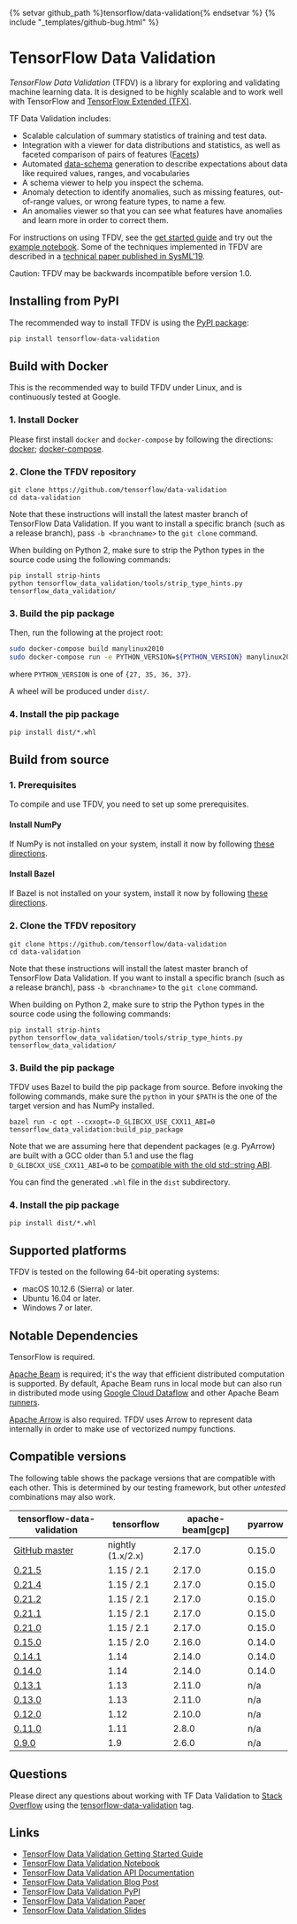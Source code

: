 
{% setvar github_path %}tensorflow/data-validation{% endsetvar %}
{% include "_templates/github-bug.html" %}

# TensorFlow Data Validation

*TensorFlow Data Validation* (TFDV) is a library for exploring and validating
machine learning data. It is designed to be highly scalable
and to work well with TensorFlow and [TensorFlow Extended (TFX)](https://www.tensorflow.org/tfx).

TF Data Validation includes:

*    Scalable calculation of summary statistics of training and test data.
*    Integration with a viewer for data distributions and statistics, as well
     as faceted comparison of pairs of features ([Facets](https://github.com/PAIR-code/facets))
*    Automated [data-schema](https://github.com/tensorflow/metadata/blob/master/tensorflow_metadata/proto/v0/schema.proto)
     generation to describe expectations about data
     like required values, ranges, and vocabularies
*    A schema viewer to help you inspect the schema.
*    Anomaly detection to identify anomalies, such as missing features,
     out-of-range values, or wrong feature types, to name a few.
*    An anomalies viewer so that you can see what features have anomalies and
     learn more in order to correct them.

For instructions on using TFDV, see the
[get started guide](https://github.com/tensorflow/data-validation/blob/master/g3doc/get_started.md)
and try out the
[example notebook](https://colab.research.google.com/github/tensorflow/tfx/blob/master/docs/tutorials/data_validation/tfdv_basic.ipynb).
Some of the techniques implemented in TFDV are described in a
[technical paper published in SysML'19](https://mlsys.org/Conferences/2019/doc/2019/167.pdf).

Caution: TFDV may be backwards incompatible before version 1.0.

## Installing from PyPI

The recommended way to install TFDV is using the
[PyPI package](https://pypi.org/project/tensorflow-data-validation/):

```bash
pip install tensorflow-data-validation
```

## Build with Docker

This is the recommended way to build TFDV under Linux, and is continuously
tested at Google.

### 1. Install Docker

Please first install `docker` and `docker-compose` by following the directions:
[docker](https://docs.docker.com/install/);
[docker-compose](https://docs.docker.com/compose/install/).

### 2. Clone the TFDV repository

```shell
git clone https://github.com/tensorflow/data-validation
cd data-validation
```

Note that these instructions will install the latest master branch of TensorFlow
Data Validation. If you want to install a specific branch (such as a release
branch), pass `-b <branchname>` to the `git clone` command.

When building on Python 2, make sure to strip the Python types in the source
code using the following commands:

```shell
pip install strip-hints
python tensorflow_data_validation/tools/strip_type_hints.py tensorflow_data_validation/
```
### 3. Build the pip package

Then, run the following at the project root:

```bash
sudo docker-compose build manylinux2010
sudo docker-compose run -e PYTHON_VERSION=${PYTHON_VERSION} manylinux2010
```
where `PYTHON_VERSION` is one of `{27, 35, 36, 37}`.

A wheel will be produced under `dist/`.

### 4. Install the pip package

```shell
pip install dist/*.whl
```

## Build from source

### 1. Prerequisites

To compile and use TFDV, you need to set up some prerequisites.

#### Install NumPy

If NumPy is not installed on your system, install it now by following [these
directions](https://www.scipy.org/scipylib/download.html).

#### Install Bazel

If Bazel is not installed on your system, install it now by following [these
directions](https://bazel.build/versions/master/docs/install.html).

### 2. Clone the TFDV repository

```shell
git clone https://github.com/tensorflow/data-validation
cd data-validation
```

Note that these instructions will install the latest master branch of TensorFlow
Data Validation. If you want to install a specific branch (such as a release branch),
pass `-b <branchname>` to the `git clone` command.

When building on Python 2, make sure to strip the Python types in the source
code using the following commands:

```shell
pip install strip-hints
python tensorflow_data_validation/tools/strip_type_hints.py tensorflow_data_validation/
```

### 3. Build the pip package

TFDV uses Bazel to build the pip package from source. Before invoking the
following commands, make sure the `python` in your `$PATH` is the one of the
target version and has NumPy installed.

```shell
bazel run -c opt --cxxopt=-D_GLIBCXX_USE_CXX11_ABI=0 tensorflow_data_validation:build_pip_package
```

Note that we are assuming here that dependent packages (e.g. PyArrow) are built
with a GCC older than 5.1 and use the flag `D_GLIBCXX_USE_CXX11_ABI=0` to be
[compatible with the old std::string ABI](https://gcc.gnu.org/onlinedocs/libstdc++/manual/using_dual_abi.html).

You can find the generated `.whl` file in the `dist` subdirectory.

### 4. Install the pip package

```shell
pip install dist/*.whl
```

## Supported platforms

TFDV is tested on the following 64-bit operating systems:

  * macOS 10.12.6 (Sierra) or later.
  * Ubuntu 16.04 or later.
  * Windows 7 or later.

## Notable Dependencies

TensorFlow is required.

[Apache Beam](https://beam.apache.org/) is required; it's the way that efficient
distributed computation is supported. By default, Apache Beam runs in local
mode but can also run in distributed mode using
[Google Cloud Dataflow](https://cloud.google.com/dataflow/) and other Apache
Beam
[runners](https://beam.apache.org/documentation/runners/capability-matrix/).

[Apache Arrow](https://arrow.apache.org/) is also required. TFDV uses Arrow to
represent data internally in order to make use of vectorized numpy functions.

## Compatible versions

The following table shows the  package versions that are
compatible with each other. This is determined by our testing framework, but
other *untested* combinations may also work.

tensorflow-data-validation                                                            | tensorflow        | apache-beam[gcp] | pyarrow
------------------------------------------------------------------------------------- | ----------------- | ---------------- | -------
[GitHub master](https://github.com/tensorflow/data-validation/blob/master/RELEASE.md) | nightly (1.x/2.x) | 2.17.0           | 0.15.0
[0.21.5](https://github.com/tensorflow/data-validation/blob/v0.21.5/RELEASE.md)       | 1.15 / 2.1        | 2.17.0           | 0.15.0
[0.21.4](https://github.com/tensorflow/data-validation/blob/v0.21.4/RELEASE.md)       | 1.15 / 2.1        | 2.17.0           | 0.15.0
[0.21.2](https://github.com/tensorflow/data-validation/blob/v0.21.2/RELEASE.md)       | 1.15 / 2.1        | 2.17.0           | 0.15.0
[0.21.1](https://github.com/tensorflow/data-validation/blob/v0.21.1/RELEASE.md)       | 1.15 / 2.1        | 2.17.0           | 0.15.0
[0.21.0](https://github.com/tensorflow/data-validation/blob/v0.21.0/RELEASE.md)       | 1.15 / 2.1        | 2.17.0           | 0.15.0
[0.15.0](https://github.com/tensorflow/data-validation/blob/v0.15.0/RELEASE.md)       | 1.15 / 2.0        | 2.16.0           | 0.14.0
[0.14.1](https://github.com/tensorflow/data-validation/blob/v0.14.1/RELEASE.md)       | 1.14              | 2.14.0           | 0.14.0
[0.14.0](https://github.com/tensorflow/data-validation/blob/v0.14.0/RELEASE.md)       | 1.14              | 2.14.0           | 0.14.0
[0.13.1](https://github.com/tensorflow/data-validation/blob/v0.13.1/RELEASE.md)       | 1.13              | 2.11.0           | n/a
[0.13.0](https://github.com/tensorflow/data-validation/blob/v0.13.0/RELEASE.md)       | 1.13              | 2.11.0           | n/a
[0.12.0](https://github.com/tensorflow/data-validation/blob/v0.12.0/RELEASE.md)       | 1.12              | 2.10.0           | n/a
[0.11.0](https://github.com/tensorflow/data-validation/blob/v0.11.0/RELEASE.md)       | 1.11              | 2.8.0            | n/a
[0.9.0](https://github.com/tensorflow/data-validation/blob/v0.9.0/RELEASE.md)         | 1.9               | 2.6.0            | n/a

## Questions

Please direct any questions about working with TF Data Validation to
[Stack Overflow](https://stackoverflow.com) using the
[tensorflow-data-validation](https://stackoverflow.com/questions/tagged/tensorflow-data-validation)
tag.

## Links

*   [TensorFlow Data Validation Getting Started Guide](https://www.tensorflow.org/tfx/data_validation/get_started)
*   [TensorFlow Data Validation Notebook](https://colab.research.google.com/github/tensorflow/tfx/blob/master/docs/tutorials/data_validation/tfdv_basic.ipynb)
*   [TensorFlow Data Validation API Documentation](https://www.tensorflow.org/tfx/data_validation/api_docs/python/tfdv)
*   [TensorFlow Data Validation Blog Post](https://medium.com/tensorflow/introducing-tensorflow-data-validation-data-understanding-validation-and-monitoring-at-scale-d38e3952c2f0)
*   [TensorFlow Data Validation PyPI](https://pypi.org/project/tensorflow-data-validation/)
*   [TensorFlow Data Validation Paper](https://www.sysml.cc/doc/2019/167.pdf)
*   [TensorFlow Data Validation Slides](https://conf.slac.stanford.edu/xldb2018/sites/xldb2018.conf.slac.stanford.edu/files/Tues_09.45_NeoklisPolyzotis_Data%20Analysis%20and%20Validation%20\(1\).pdf)
